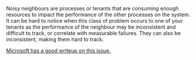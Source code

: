 Noisy neighbours are processes or tenants that are consuming enough resources to impact the performance of the other processes on the system. It can be hard to notice when this class of problem occurs to one of your tenants as the performance of the neighbour may be inconsistent and difficult to track, or correlate with measurable failures.  They can also be inconsistent, making them hard to track.

[Microsoft has a good writeup on this issue.](https://learn.microsoft.com/en-us/azure/architecture/antipatterns/noisy-neighbor/noisy-neighbor)
